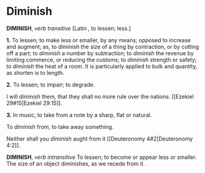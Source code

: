 # Diminish

**DIMINISH**, _verb transitive_ \[Latin , to lessen; less.\]

**1.** To lessen; to make less or smaller, by any means; opposed to increase and augment; as, to _diminish_ the size of a thing by contraction, or by cutting off a part; to _diminish_ a number by subtraction; to _diminish_ the revenue by limiting commerce, or reducing the customs; to _diminish_ strength or safety; to _diminish_ the heat of a room. It is particularly applied to bulk and quantity, as shorten is to length.

**2.** To lessen; to impair; to degrade.

I will _diminish_ them, that they shall no more rule over the nations. [[Ezekiel 29#15|Ezekiel 29:15]].

**3.** In music, to take from a note by a sharp, flat or natural.

To _diminish_ from, to take away something.

Neither shall you _diminish_ aught from it [[Deuteronomy 4#2|Deuteronomy 4:2]].

**DIMINISH**, _verb intransitive_ To lessen; to become or appear less or smaller. The size of an object diminishes, as we recede from it.